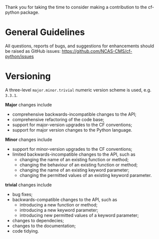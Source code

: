 Thank you for taking the time to consider making a contribution to the
cf-python package.

# General Guidelines

All questions, reports of bugs, and suggestions for enhancements
should be raised as GitHub issues:
https://github.com/NCAS-CMS/cf-python/issues

# Versioning

A three-level ``major.minor.trivial`` numeric version scheme is used,
e.g. ``3.3.1``.

**Major** changes include
  * comprehensive backwards-incompatible changes to the API;
  * comprehensive refactoring of the code base;
  * support for major-version upgrades to the CF conventions;
  * support for major version changes to the Python language.

**Minor** changes include
  * support for minor-version upgrades to the CF conventions;
  * limited backwards-incompatible changes to the API, such as
    - changing the name of an existing function or method;
    - changing the behaviour of an existing function or method;
    - changing the name of an existing keyword parameter;
    - changing the permitted values of an existing keyword parameter.

**trivial** changes include
  * bug fixes;
  * backwards-compatible changes to the API, such as
    - introducing a new function or method;
    - introducing a new keyword parameter;
    - introducing new permitted values of a keyword parameter;
  * changes to dependecies;
  * changes to the documentation;
  * code tidying.
